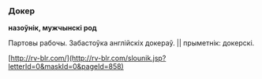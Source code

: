 ### Докер
**назоўнік, мужчынскі род**

Партовы рабочы. Забастоўка англійскіх докераў. || прыметнік: докерскі.

<a rel="author">[http://rv-blr.com/](http://rv-blr.com/slounik.jsp?letterId=0&maskId=0&pageId=858)</a>
